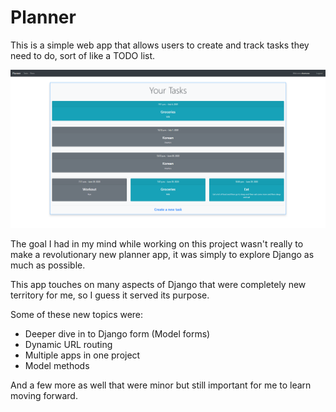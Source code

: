 # Planner

This is a simple web app that allows users to create and track tasks they need to do, sort of like a TODO list.

![App Preview](preview.png)

The goal I had in my mind while working on this project wasn't really to make a revolutionary new planner app, it was simply to explore Django as much as possible.

This app touches on many aspects of Django that were completely new territory for me, so I guess it served its purpose.

Some of these new topics were:
- Deeper dive in to Django form (Model forms)
- Dynamic URL routing
- Multiple apps in one project
- Model methods

And a few more as well that were minor but still important for me to learn moving forward.